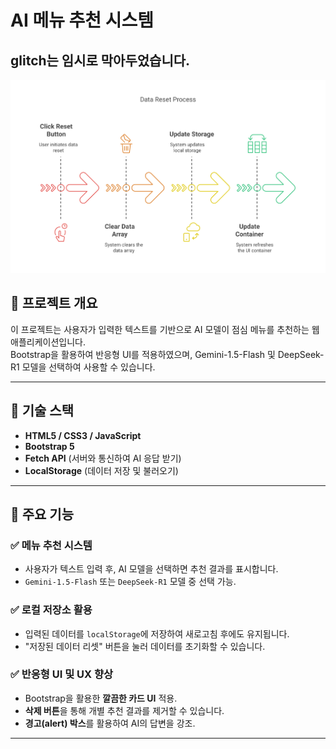 # AI 메뉴 추천 시스템

## glitch는 임시로 막아두었습니다.

![Flowchart](flowchart.svg)

## 📌 프로젝트 개요

이 프로젝트는 사용자가 입력한 텍스트를 기반으로 AI 모델이 점심 메뉴를 추천하는 웹 애플리케이션입니다.  
Bootstrap을 활용하여 반응형 UI를 적용하였으며, Gemini-1.5-Flash 및 DeepSeek-R1 모델을 선택하여 사용할 수 있습니다.

---

## 🎨 기술 스택

- **HTML5 / CSS3 / JavaScript**
- **Bootstrap 5**
- **Fetch API** (서버와 통신하여 AI 응답 받기)
- **LocalStorage** (데이터 저장 및 불러오기)

---

## 📌 주요 기능

### ✅ 메뉴 추천 시스템

- 사용자가 텍스트 입력 후, AI 모델을 선택하면 추천 결과를 표시합니다.
- `Gemini-1.5-Flash` 또는 `DeepSeek-R1` 모델 중 선택 가능.

### ✅ 로컬 저장소 활용

- 입력된 데이터를 `localStorage`에 저장하여 새로고침 후에도 유지됩니다.
- "저장된 데이터 리셋" 버튼을 눌러 데이터를 초기화할 수 있습니다.

### ✅ 반응형 UI 및 UX 향상

- Bootstrap을 활용한 **깔끔한 카드 UI** 적용.
- **삭제 버튼**을 통해 개별 추천 결과를 제거할 수 있습니다.
- **경고(alert) 박스**를 활용하여 AI의 답변을 강조.

---
